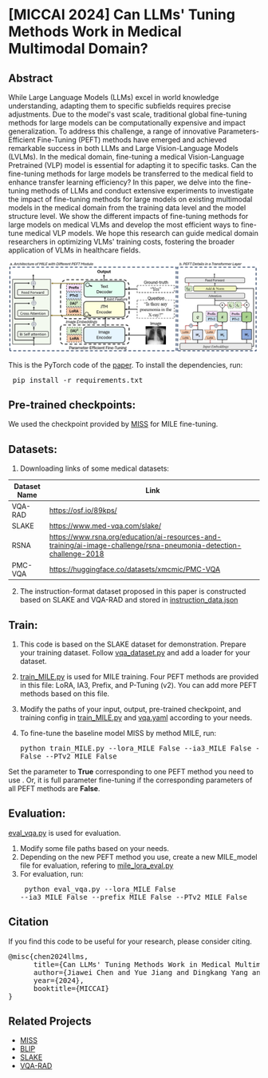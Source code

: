 # [MICCAI 2024] Can LLMs' Tuning Methods Work in Medical Multimodal Domain?

## Abstract
While Large Language Models (LLMs) excel in world knowledge understanding, adapting them to specific subfields requires precise adjustments. Due to the model's vast scale, traditional global fine-tuning methods for large models can be computationally expensive and impact generalization. To address this challenge, a range of innovative Parameters-Efficient Fine-Tuning (PEFT) methods have emerged and achieved remarkable success in both LLMs and Large Vision-Language Models (LVLMs). In the medical domain, fine-tuning a medical Vision-Language Pretrained (VLP) model is essential for adapting it to specific tasks. Can the fine-tuning methods for large models be transferred to the medical field to enhance transfer learning efficiency? In this paper, we delve into the fine-tuning methods of LLMs and conduct extensive experiments to investigate the impact of fine-tuning methods for large models on existing multimodal models in the medical domain from the training data level and the model structure level. We show the different impacts of fine-tuning methods for large models on medical VLMs and develop the most efficient ways to fine-tune medical VLP models. We hope this research can guide medical domain researchers in optimizing VLMs' training costs, fostering the broader application of VLMs in healthcare fields.

<img src="MILE.png" width="700">

This is the PyTorch code of the <a href="https://arxiv.org/abs/2403.06407"> paper</a>. To install the dependencies, run: <pre/> pip install -r requirements.txt</pre> 


## Pre-trained checkpoints:
We used the checkpoint provided by [MISS](https://github.com/TIMMY-CHAN/MISS) for MILE fine-tuning.

## Datasets:
1. Downloading links of some medical datasets:

| Dataset Name | Link |
|--------------|------|
| VQA-RAD | https://osf.io/89kps/|
| SLAKE | https://www.med-vqa.com/slake/ |
| RSNA| https://www.rsna.org/education/ai-resources-and-training/ai-image-challenge/rsna-pneumonia-detection-challenge-2018|
| PMC-VQA | https://huggingface.co/datasets/xmcmic/PMC-VQA |


2. The instruction-format dataset proposed in this paper is constructed based on SLAKE and VQA-RAD and stored in [instruction_data.json](https://github.com/TIMMY-CHAN/MILE/blob/main/Instruction_dataset/instruction_data.json)

## Train:
1. This code is based on the SLAKE dataset for demonstration. Prepare your training dataset. Follow [vqa_dataset.py](https://github.com/TIMMY-CHAN/MILE/blob/data/vqa_dataset.py) and add a loader for your dataset.

2. [train_MILE.py](https://github.com/TIMMY-CHAN/MILE/blob/main/train_MILE.py) is used for MILE training. Four PEFT methods are provided in this file: LoRA, IA3, Prefix, and P-Tuning (v2). You can add more PEFT methods based on this file. 
3. Modify the paths of your input, output, pre-trained checkpoint, and training config in [train_MILE.py](https://github.com/TIMMY-CHAN/MILE/blob/main/train_MILE.py) and [vqa.yaml](https://github.com/TIMMY-CHAN/MILE/blob/configs/vqa.yaml) according to your needs.
4. To fine-tune the baseline model MISS by method MILE, run:
<pre/> python train_MILE.py --lora_MILE False --ia3_MILE False --prefix_MILE False --PTv2_MILE False</pre>

Set the parameter to **True** corresponding to one PEFT method you need to use . Or, it is full parameter fine-tuning if the corresponding parameters of all PEFT methods are **False**.

## Evaluation:
[eval_vqa.py](https://github.com/TIMMY-CHAN/MILE/blob/eval_vqa.py) is used for evaluation. 
1. Modify some file paths based on your needs. 
2. Depending on the new PEFT method you use, create a new MILE_model file for evaluation, refering to [mile_lora_eval.py](https://github.com/TIMMY-CHAN/MILE/blob/models/mile_lora_eval.py)
3. For evaluation, run:
<pre/> python eval_vqa.py --lora_MILE False --ia3_MILE False --prefix_MILE False --PTv2_MILE False</pre>



## Citation
If you find this code to be useful for your research, please consider citing.
<pre>
@misc{chen2024llms,
      title={Can LLMs' Tuning Methods Work in Medical Multimodal Domain?}, 
      author={Jiawei Chen and Yue Jiang and Dingkang Yang and Mingcheng Li and Jinjie Wei and Ziyun Qian and Lihua Zhang},
      year={2024},
      booktitle={MICCAI}
}
</pre>


## Related Projects

- [MISS](https://github.com/TIMMY-CHAN/MISS)
- [BLIP](https://github.com/salesforce/BLIP)
- [SLAKE](https://www.med-vqa.com/slake/)
- [VQA-RAD](https://osf.io/89kps/)